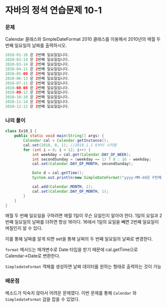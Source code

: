# 자바의 정석 연습문제 10-1

### 문제

Calendar  클래스와 SimpleDateFormat 2010 클래스를 이용해서 2010년의 매월 두 번째 일요일의 날짜를 출력하시오.

```java
2010-01-10 은 2번째 일요일입니다.
2010-02-14 은 2번째 일요일입니다.
2010-03-14 은 2번째 일요일입니다.
2010-04-11 은 2번째 일요일입니다.
2010-05-09 은 2번째 일요일입니다.
2010-06-13 은 2번째 일요일입니다.
2010-07-11 은 2번째 일요일입니다.
2010-08-08 은 2번째 일요일입니다.
2010-09-12 은 2번째 일요일입니다.
2010-10-10 은 2번째 일요일입니다.
2010-11-14 은 2번째 일요일입니다.
2010-12-12 은 2번째 일요일입니다.
```

### 나의 풀이

```java
class Ex10_1 {
    public static void main(String[] args) {
        Calendar cal = Calendar.getInstance();
        cal.set(2010, 0, 1); //2010.1.1 0부터 시작함
        for (int i = 0; i < 12; i++) {
            int weekday = cal.get(Calendar.DAY_OF_WEEK);
            int secondSunday = (weekday == 1) ? 8 : 16 - weekday;
            cal.set(Calendar.DAY_OF_MONTH, secondSunday);

            Date d = cal.getTime();
            System.out.println(new SimpleDateFormat("yyyy-MM-dd은 F번째 E요일입니다.").format(d));

            cal.add(Calendar.MONTH, 1);
            cal.set(Calendar.DAY_OF_MONTH, 1);
        }
    }
}
```

매월 두 번째 일요일을 구하려면 매월 1일이 무슨 요일인지 알아야 한다. 1일의 요일과 2번째 일요일의 날짜를 더하면 항상 16이다. 16에서 1일의 요일을 빼면 2번째 일요일이 며칠인지 알 수 있다.

이를 통해 날짜를 알게 되면 set을 통해 날짜의 두 번째 일요일의 날짜로 변경한다.

`format` 메서드는 매개변수로 Date 타입을 받기 때문에 cal.getTime으로 Calendar→Date로 변환한다.

`SimpledateFormat` 객체를 생성하면 날짜 데이터를 원하는 형태로 출력하는 것이 가능

### 배운점

메소드가 익숙치 않아서 어려운 문제였다. 이번 문제를 통해 `Calendar` 와 `SimpledateFormat` 감을 잡을 수 있었다.